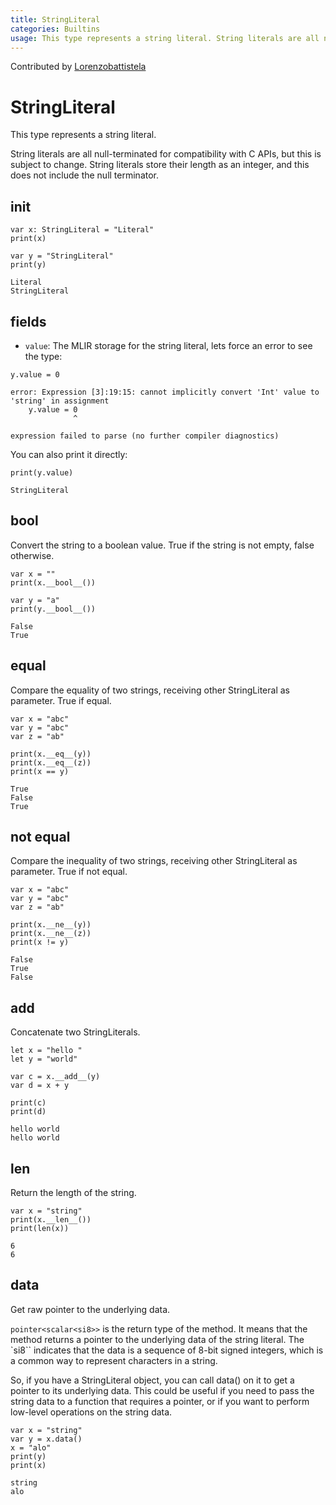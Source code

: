 ```yaml
---
title: StringLiteral
categories: Builtins
usage: This type represents a string literal. String literals are all null-terminated for compatibility with C APIs, but this is subject to change. String literals store their length as an integer, and this does not include the null terminator.
---
```


Contributed by [Lorenzobattistela](https://github.com/Lorenzobattistela)

# StringLiteral

This type represents a string literal.

String literals are all null-terminated for compatibility with C APIs, but this is subject to change. String literals store their length as an integer, and this does not include the null terminator.


## init


```mojo :no-line-numbers 
var x: StringLiteral = "Literal"
print(x)

var y = "StringLiteral"
print(y)
```

    Literal
    StringLiteral


## fields

- `value`: The MLIR storage for the string literal, lets force an error to see the type:


```mojo :no-line-numbers 
y.value = 0
```

    error: Expression [3]:19:15: cannot implicitly convert 'Int' value to 'string' in assignment
        y.value = 0
                  ^
    
    expression failed to parse (no further compiler diagnostics)

You can also print it directly:


```mojo :no-line-numbers 
print(y.value)
```

    StringLiteral


## bool

Convert the string to a boolean value. True if the string is not empty, false otherwise.


```mojo :no-line-numbers 
var x = ""
print(x.__bool__())

var y = "a"
print(y.__bool__())
```

    False
    True


## equal

Compare the equality of two strings, receiving other StringLiteral as parameter. True if equal.


```mojo :no-line-numbers 
var x = "abc"
var y = "abc"
var z = "ab"

print(x.__eq__(y))
print(x.__eq__(z))
print(x == y)
```

    True
    False
    True


## not equal

Compare the inequality of two strings, receiving other StringLiteral as parameter. True if not equal.


```mojo :no-line-numbers 
var x = "abc"
var y = "abc"
var z = "ab"

print(x.__ne__(y))
print(x.__ne__(z))
print(x != y)
```

    False
    True
    False


## add

Concatenate two StringLiterals.


```mojo :no-line-numbers 
let x = "hello "
let y = "world"

var c = x.__add__(y)
var d = x + y

print(c)
print(d)
```

    hello world
    hello world


## len

Return the length of the string.


```mojo :no-line-numbers 
var x = "string"
print(x.__len__())
print(len(x))
```

    6
    6


## data

Get raw pointer to the underlying data.

`pointer<scalar<si8>>` is the return type of the method. It means that the method returns a pointer to the underlying data of the string literal. The `si8`` indicates that the data is a sequence of 8-bit signed integers, which is a common way to represent characters in a string.

So, if you have a StringLiteral object, you can call data() on it to get a pointer to its underlying data. This could be useful if you need to pass the string data to a function that requires a pointer, or if you want to perform low-level operations on the string data.


```mojo :no-line-numbers 
var x = "string"
var y = x.data()
x = "alo"
print(y)
print(x)
```

    string
    alo


<CommentService />

